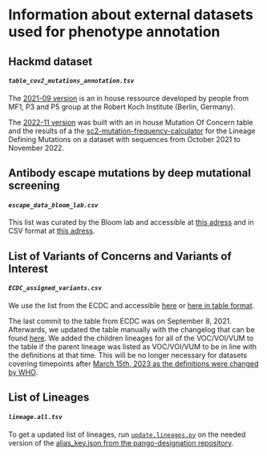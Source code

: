 # Information about external datasets used for phenotype annotation

## Hackmd dataset
#### *`table_cov2_mutations_annotation.tsv`*

The [2021-09 version](data/2021-09/table_cov2_mutations_annotation.tsv) is an in house ressource developed by people from MF1, P3 and P5 group at the Robert Koch Institute (Berlin, Germany).

The [2022-11 version](data/2022-11/table_cov2_mutations_annotation.tsv) was built with an in house Mutation Of Concern table and the results of a the [sc2-mutation-frequency-calculator](https://github.com/rki-mf1/sc2-mutation-frequency-calculator) for the Lineage Defining Mutations on a dataset with sequences from October 2021 to November 2022.


## Antibody escape mutations by deep mutational screening
#### *`escape_data_bloom_lab.csv`*

This list was curated by the Bloom lab and accessible at [this adress](https://jbloomlab.github.io/SARS2_RBD_Ab_escape_maps/) and in CSV format at [this adress](https://raw.githubusercontent.com/jbloomlab/SARS2_RBD_Ab_escape_maps/main/processed_data/escape_data.csv).


## List of Variants of Concerns and Variants of Interest 
#### *`ECDC_assigned_variants.csv`*

We use the list from the ECDC and accessible [here](https://www.ecdc.europa.eu/en/covid-19/variants-concern) or 
[here in table format](https://github.com/erikalmecdc/ecdc_virology/blob/main/assigned_variants.csv).

The last commit to the table from ECDC was on September 8, 2021. Afterwards, we updated the table manually with the changelog that can be found [here](https://www.ecdc.europa.eu/sites/default/files/documents/Variants%20page%20changelog_8.pdf). 
We added the children lineages for all of the VOC/VOI/VUM to the table if the parent lineage was listed as VOC/VOI/VUM to be in line with the definitions at that time. This will be no longer necessary for datasets covering timepoints after [March 15th, 2023 as the definitions were changed by WHO](https://www.who.int/news/item/16-03-2023-statement-on-the-update-of-who-s-working-definitions-and-tracking-system-for-sars-cov-2-variants-of-concern-and-variants-of-interest).


## List of Lineages
#### *`lineage.all.tsv`*

To get a updated list of lineages, run [`update.lineages.py`](bin/update.lineages.py) on the needed version of the [alias_key.json from the pango-designation repository](https://github.com/cov-lineages/pango-designation/blob/master/pango_designation/alias_key.json).
